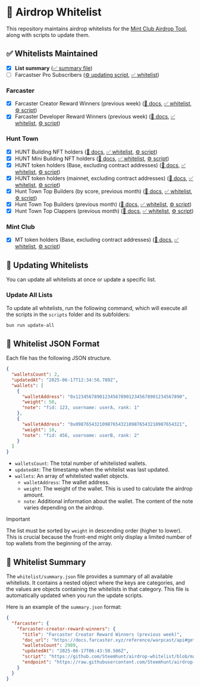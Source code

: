 # 🎁 Airdrop Whitelist

This repository maintains airdrop whitelists for the [Mint Club Airdrop Tool](https://mint.club/airdrop/create), along with scripts to update them.

## ✅ Whitelists Maintained

- [x] **List summary** ([✅ summary file](whitelist/summary.json))
- [ ] Farcastser Pro Subscribers ([⚙️ updating script](scripts/farcaster/farcaster-pro-subscribers.ts), [✅ whitelist](whitelist/farcaster/farcaster-pro-subscribers.json))
<!-- WHITELIST_TABLE_START -->
### Farcaster

- [x] Farcaster Creator Reward Winners (previous week) ([📄 docs](https://docs.farcaster.xyz/reference/warpcast/api#get-creator-reward-winners), [✅ whitelist](https://raw.githubusercontent.com/Steemhunt/airdrop-whitelist/main/whitelist/farcaster/farcaster-creator-reward-winners.json), [⚙️ script](https://github.com/Steemhunt/airdrop-whitelist/blob/main/scripts/farcaster/farcaster-creator-reward-winners.ts))
- [x] Farcaster Developer Reward Winners (previous week) ([📄 docs](https://docs.farcaster.xyz/reference/warpcast/api#get-developer-reward-winners), [✅ whitelist](https://raw.githubusercontent.com/Steemhunt/airdrop-whitelist/main/whitelist/farcaster/farcaster-developer-reward-winners.json), [⚙️ script](https://github.com/Steemhunt/airdrop-whitelist/blob/main/scripts/farcaster/farcaster-developer-reward-winners.ts))

### Hunt Town

- [x] HUNT Building NFT holders ([📄 docs](https://docs.hunt.town/token-and-point/main-building), [✅ whitelist](https://raw.githubusercontent.com/Steemhunt/airdrop-whitelist/main/whitelist/hunt-town/hunt-building-nft-holders.json), [⚙️ script](https://github.com/Steemhunt/airdrop-whitelist/blob/main/scripts/hunt-town/hunt-building-nft-holders.ts))
- [x] HUNT Mini Building NFT holders ([📄 docs](https://docs.hunt.town/token-and-point/mini-building), [✅ whitelist](https://raw.githubusercontent.com/Steemhunt/airdrop-whitelist/main/whitelist/hunt-town/hunt-mini-building-nft-holders.json), [⚙️ script](https://github.com/Steemhunt/airdrop-whitelist/blob/main/scripts/hunt-town/hunt-mini-building-nft-holders.ts))
- [x] HUNT token holders (Base, excluding contract addresses) ([📄 docs](https://docs.hunt.town/token-and-point/hunt-erc20), [✅ whitelist](https://raw.githubusercontent.com/Steemhunt/airdrop-whitelist/main/whitelist/hunt-town/hunt-token-holders-base.json), [⚙️ script](https://github.com/Steemhunt/airdrop-whitelist/blob/main/scripts/hunt-town/hunt-token-holders-base.ts))
- [x] HUNT token holders (mainnet, excluding contract addresses) ([📄 docs](https://docs.hunt.town/token-and-point/hunt-erc20), [✅ whitelist](https://raw.githubusercontent.com/Steemhunt/airdrop-whitelist/main/whitelist/hunt-town/hunt-token-holders-mainnet.json), [⚙️ script](https://github.com/Steemhunt/airdrop-whitelist/blob/main/scripts/hunt-town/hunt-token-holders-mainnet.ts))
- [x] Hunt Town Top Builders (by score, previous month) ([📄 docs](https://docs.hunt.town/token-and-point/hunt-tip-farcaster), [✅ whitelist](https://raw.githubusercontent.com/Steemhunt/airdrop-whitelist/main/whitelist/hunt-town/hunt-town-top-builders-by-score.json), [⚙️ script](https://github.com/Steemhunt/airdrop-whitelist/blob/main/scripts/hunt-town/hunt-town-top-builders-by-score.ts))
- [x] Hunt Town Top Builders (previous month) ([📄 docs](https://docs.hunt.town/token-and-point/hunt-tip-farcaster), [✅ whitelist](https://raw.githubusercontent.com/Steemhunt/airdrop-whitelist/main/whitelist/hunt-town/hunt-town-top-builders.json), [⚙️ script](https://github.com/Steemhunt/airdrop-whitelist/blob/main/scripts/hunt-town/hunt-town-top-builders.ts))
- [x] Hunt Town Top Clappers (previous month) ([📄 docs](https://docs.hunt.town/token-and-point/hunt-tip-farcaster), [✅ whitelist](https://raw.githubusercontent.com/Steemhunt/airdrop-whitelist/main/whitelist/hunt-town/hunt-town-top-clappers.json), [⚙️ script](https://github.com/Steemhunt/airdrop-whitelist/blob/main/scripts/hunt-town/hunt-town-top-clappers.ts))

### Mint Club

- [x] MT token holders (Base, excluding contract addresses) ([📄 docs](https://docs.mint.club/mt), [✅ whitelist](https://raw.githubusercontent.com/Steemhunt/airdrop-whitelist/main/whitelist/mint-club/mt-token-holders-base.json), [⚙️ script](https://github.com/Steemhunt/airdrop-whitelist/blob/main/scripts/mint-club/mt-token-holders-base.ts))

<!-- WHITELIST_TABLE_END -->

## 🔄 Updating Whitelists

You can update all whitelists at once or update a specific list.

### Update All Lists

To update all whitelists, run the following command, which will execute all the scripts in the `scripts` folder and its subfolders:

```bash
bun run update-all
```

## 📝 Whitelist JSON Format

Each file has the following JSON structure.

```json
{
  "walletsCount": 2,
  "updatedAt": "2025-06-17T12:34:56.789Z",
  "wallets": [
    {
      "walletAddress": "0x1234567890123456789012345678901234567890",
      "weight": 50,
      "note": "fid: 123, username: userA, rank: 1"
    },
    {
      "walletAddress": "0x0987654321098765432109876543210987654321",
      "weight": 10,
      "note": "fid: 456, username: userB, rank: 2"
    }
  ]
}
```

- `walletsCount`: The total number of whitelisted wallets.
- `updatedAt`: The timestamp when the whitelist was last updated.
- `wallets`: An array of whitelisted wallet objects.
  - `walletAddress`: The wallet address.
  - `weight`: The weight of the wallet. This is used to calculate the airdrop amount.
  - `note`: Additional information about the wallet. The content of the note varies depending on the airdrop.

> [!IMPORTANT]
> The list must be sorted by `weight` in descending order (higher to lower). This is crucial because the front-end might only display a limited number of top wallets from the beginning of the array.

## 📜 Whitelist Summary

The `whitelist/summary.json` file provides a summary of all available whitelists. It contains a nested object where the keys are categories, and the values are objects containing the whitelists in that category. This file is automatically updated when you run the update scripts.

Here is an example of the `summary.json` format:

```json
{
  "farcaster": {
    "farcaster-creator-reward-winners": {
      "title": "Farcaster Creator Reward Winners (previous week)",
      "doc_url": "https://docs.farcaster.xyz/reference/warpcast/api#get-creator-reward-winners",
      "walletsCount": 2989,
      "updatedAt": "2025-06-17T06:43:50.506Z",
      "script": "https://github.com/Steemhunt/airdrop-whitelist/blob/main/scripts/farcaster/farcaster-creator-reward-winners.ts",
      "endpoint": "https://raw.githubusercontent.com/Steemhunt/airdrop-whitelist/main/whitelist/farcaster/farcaster-creator-reward-winners.json"
    }
  }
}
```
